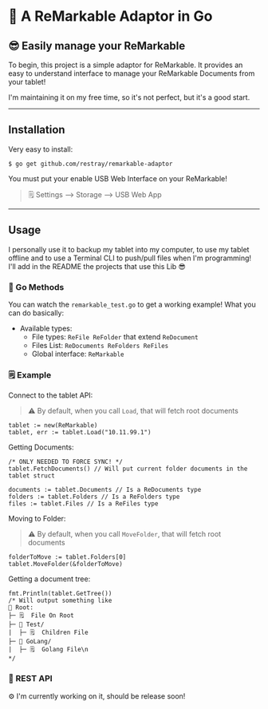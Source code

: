 # 📘 A ReMarkable Adaptor in Go
## 😎 Easily manage your ReMarkable

To begin, this project is a simple adaptor for ReMarkable. It provides an easy to understand interface to manage your ReMarkable Documents from your tablet!

I'm maintaining it on my free time, so it's not perfect, but it's a good start.

---
## Installation

Very easy to install:
```shell
$ go get github.com/restray/remarkable-adaptor
```

You must put your enable USB Web Interface on your ReMarkable! 
> 🗒️ Settings --> Storage --> USB Web App

---
## Usage

I personally use it to backup my tablet into my computer, to use my tablet offline and to use a Terminal CLI to push/pull files when I'm programming!
I'll add in the README the projects that use this Lib 😎

### 🤖 Go Methods

You can watch the `remarkable_test.go` to get a working example!
What you can do basically:
- Available types: 
   - File types: `ReFile ReFolder` that extend `ReDocument`
   - Files List: `ReDocuments ReFolders ReFiles`
   - Global interface: `ReMarkable`

### 🗒️ Example

Connect to the tablet API:
> ⚠️ By default, when you call `Load`, that will fetch root documents

```golang
tablet := new(ReMarkable)
tablet, err := tablet.Load("10.11.99.1")
```

Getting Documents:

```golang
/* ONLY NEEDED TO FORCE SYNC! */
tablet.FetchDocuments() // Will put current folder documents in the tablet struct

documents := tablet.Documents // Is a ReDocuments type
folders := tablet.Folders // Is a ReFolders type
files := tablet.Files // Is a ReFiles type
```

Moving to Folder:
> ⚠️ By default, when you call `MoveFolder`, that will fetch root documents

```golang
folderToMove := tablet.Folders[0]
tablet.MoveFolder(&folderToMove)
```

Getting a document tree:

```golang
fmt.Println(tablet.GetTree())
/* Will output something like
📂 Root:
├─ 🗒️  File On Root
├─ 📂 Test/
|  ├─ 🗒️  Children File
├─ 📂 GoLang/
|  ├─ 🗒️  Golang File\n
*/
```

### 🧭 REST API

⚙️ I'm currently working on it, should be release soon!
